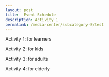 ```yaml
---
layout: post
title:  Event Schedule
description: Activity 1
permalink: /media-center/subcategory-E/test
---
```


Activity 1: for learners 

Activity 2: for kids

Activity 3: for adults 

Activity 4: for elderly  
